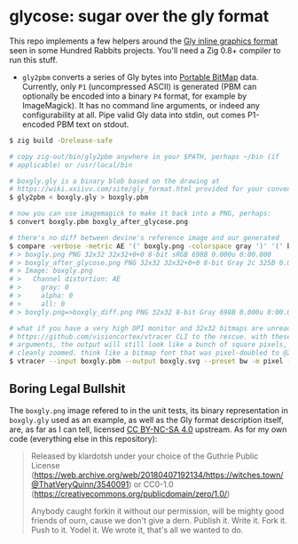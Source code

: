 # glycose: sugar over the gly format

This repo implements a few helpers around the [Gly inline graphics
format](https://wiki.xxiivv.com/site/gly_format.html) seen in some Hundred
Rabbits projects. You'll need a Zig 0.8+ compiler to run this stuff.

- `gly2pbm` converts a series of Gly bytes into [Portable
  BitMap](https://en.wikipedia.org/wiki/Netpbm) data. Currently, only `P1`
  (uncompressed ASCII) is generated (PBM can optionally be encoded into a
  binary `P4` format, for example by ImageMagick). It has no command line
  arguments, or indeed any configurability at all. Pipe valid Gly data into
  stdin, out comes P1-encoded PBM text on stdout.

```sh
$ zig build -Drelease-safe

# copy zig-out/bin/gly2pbm anywhere in your $PATH, perhaps ~/bin (if
# applicable) or /usr/local/bin

# boxgly.gly is a binary blob based on the drawing at
# https://wiki.xxiivv.com/site/gly_format.html provided for your convenience
$ gly2pbm < boxgly.gly > boxgly.pbm

# now you can use imagemagick to make it back into a PNG, perhaps:
$ convert boxgly.pbm boxgly_after_glycose.png

# there's no diff between devine's reference image and our generated
$ compare -verbose -metric AE '(' boxgly.png -colorspace gray ')' '(' boxgly_after_glycose.png -colorspace gray ')' boxgly_diff.png
# > boxgly.png PNG 32x32 32x32+0+0 8-bit sRGB 698B 0.000u 0:00.000
# > boxgly_after_glycose.png PNG 32x32 32x32+0+0 8-bit Gray 2c 325B 0.000u 0:00.000
# > Image: boxgly.png
# >   Channel distortion: AE
# >     gray: 0
# >     alpha: 0
# >     all: 0
# > boxgly.png=>boxgly_diff.png PNG 32x32 8-bit Gray 698B 0.000u 0:00.000

# what if you have a very high DPI monitor and 32x32 bitmaps are unreadable? #
# https://github.com/visioncortex/vtracer CLI to the rescue. with these
# arguments, the output will still look like a bunch of square pixels, just
# cleanly zoomed. think like a bitmap font that was pixel-doubled to @2x scale
$ vtracer --input boxgly.pbm --output boxgly.svg --preset bw -m pixel -f 1
```

## Boring Legal Bullshit

The `boxgly.png` image refered to in the unit tests, its binary representation
in `boxgly.gly` used as an example, as well as the Gly format description
itself, are, as far as I can tell, licensed [CC BY-NC-SA
4.0](https://creativecommons.org/licenses/by-nc-sa/4.0/) upstream. As for my
own code (everything else in this repository):

> Released by klardotsh under your choice of the Guthrie Public License
> (https://web.archive.org/web/20180407192134/https://witches.town/@ThatVeryQuinn/3540091)
> or CC0-1.0 (https://creativecommons.org/publicdomain/zero/1.0/)
> 
> Anybody caught forkin it without our permission, will be mighty good friends
> of ourn, cause we don't give a dern. Publish it. Write it. Fork it. Push to
> it. Yodel it. We wrote it, that's all we wanted to do.
